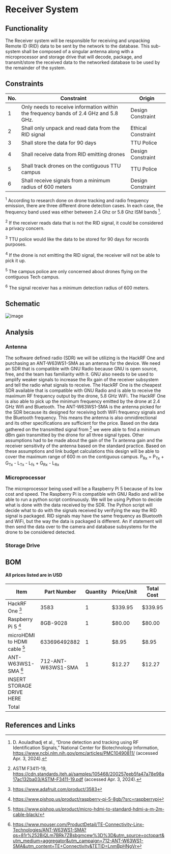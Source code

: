 # Receiver System 
## Functionality
The Receiver system will be responsible for receiving and unpacking Remote ID (RID) data to be sent by the network to the database. This sub-system shall be composed of a singular antenna along with a microprocessor and storage drive that will decode, package, and transmit/store the received data to the networked database to be used by the remainder of the system.
## Constraints
| No.| Constraint | Origin |
| -- | --------- |--------|
|  1 | Only needs to receive information within the frequency bands of 2.4 GHz and 5.8 GHz. | Design Constraint|
|  2 | Shall only unpack and read data from the RID signal | Ethical Constraint       |                          
|  3 | Shall store the data for 90 days    |  TTU Police  |   
|  4 | Shall receive data from RID emitting drones | Design Constraint |
|  5 | Shall track drones on the contiguous TTU campus | TTU Police |
|  6 | Shall receive signals from a minimum radius of 600 meters | Design Constraint |


<sup>1</sup> According to research done on drone tracking and radio frequency emission, there are three different drone detection cases. In each case, the frequency band used was either between 2.4 Ghz or 5.8 Ghz ISM bands [^6].   

<sup>2</sup> If the receiver reads data that is not the RID signal, it could be considered a privacy concern.

<sup>3</sup> TTU police would like the data to be stored for 90 days for records purposes.

<sup>4</sup> If the drone is not emitting the RID signal, the receiver will not be able to pick it up.

<sup>5</sup> The campus police are only concerned about drones flying on the contiguous Tech campus.

<sup>6</sup> The signal receiver has a minimum detection radius of 600 meters.

## Schematic
![image](https://github.com/mrnye42/Drone-Tracker-Project/assets/113947428/0d1d1ad6-30ce-4065-8f34-d38c02ce6f21)





## Analysis
### Antenna
The software defined radio (SDR) we will be utilizing is the HackRF One and purchasing an ANT-W63WS1-SMA as an antenna for the device. We need an SDR that is compatible with GNU Radio because GNU is open source, free, and the team has familiarity with it. GNU also needs to be used to amplify weaker signals to increase the Rx gain of the receiver subsystem and tell the radio what signals to receive. The HackRF One is the cheapest SDR available that is compatible with GNU Radio and is able to receive the maximum RF frequency output by the drone, 5.8 GHz WiFi. The HackRF One is also able to pick up the minimum frequency emitted by the drone at 2.4 GHz Wifi and Bluetooth. The ANT-W63WS1-SMA is the antenna picked for the SDR because its designed for receiving both WiFi frequency signals and the Bluetooth frequency. This means the antenna is also omnidirectional and its other specifications are sufficient for the price. Based on the data gathered on the transmitted signal from [^5] we were able to find a minimum dBm gain transmitted by the drone for all three signal types. Other assumptions had to be made about the gain of the Tx antenna gain and the receiver sensitivity of the antenna based on the standard practice. Based on these assumptions and link budget calculations this design will be able to cover the maximum range of 600 m on the contiguous campus.
P<sub>Rx</sub> = P<sub>Tx</sub> + G<sub>Tx</sub> - L<sub>Tx</sub> - L<sub>fs</sub> + G<sub>Rx</sub> - L<sub>Rx</sub>
### Microprocessor
The microprocessor being used will be a Raspberry Pi 5 because of its low cost and speed. The Raspberry Pi is compatible with GNU Radio and will be able to run a python script continuously. We will be using Python to decide what is done with the data received by the SDR. The Python script will decide what to do with the signals received by verifying the way the RID signal is packaged. RID signals may have the same frequency as Bluetooth and WiFi, but the way the data is packaged is different. An if statement will then send the data over to the camera and database subsystems for the drone to be considered detected. 
### Storage Drive

## BOM
#### All prices listed are in USD
| Item     | Part Number | Quantity | Price/Unit     | Total Cost |
| -------- | ------------| -------- |----------------|------------|
|HackRF One [^9]        |3583             |1          |$339.95            |$339.95            |
|Raspberry Pi 5 [^10]         |8GB-9028             |1          |$80.00                |$80.00            |
|microHDMI to HDMI cable [^11]         |633696492882            |1          |$8.95                |$8.95            |
|ANT-W63WS1-SMA [^12]         |712-ANT-W63WS1-SMA             |1          |$12.27                |$12.27            |
|INSERT STORAGE DRIVE HERE  |             |          |                |            |
|Total     |             |          |                |            |


## References and Links
[^1]: J. Marcel, “3 key factors that determine the range of bluetooth,” Bluetooth® Technology Website, https://www.bluetooth.com/blog/3-key-factors-that-determinethe-range-of-bluetooth/ (accessed Apr. 3, 2024). 

[^2]: “ANT-W63WS1 Series Blade-Style Dipole WiFi 6 Antenna,” Mouser, https://www.mouser.com/datasheet/2/418/9/ENG_DS_ant_w63_cw_rcs_ccc_ds_A1-3238314.pdf (accessed Apr. 3, 2024). 
[^3]: “Raspberry pi 5,” Raspberry Pi, https://datasheets.raspberrypi.com/rpi5/raspberry-pi-5-product-brief.pdf (accessed Apr. 3, 2024).

[^4]: S. Cerwin, Radio Propagation and Antennas: A Non-Mathematical Treatment of Radio and Antennas. Bloomington, IN: AuthorHouse, 2019. 

[^5]: ASTM F3411-19, https://cdn.standards.iteh.ai/samples/105468/200257eeb5fa47a78e98a17ac132ba03/ASTM-F3411-19.pdf (accessed Apr. 3, 2024). 

[^6]: D. Aouladhadj et al., “Drone detection and tracking using RF Identification Signals,” National Center for Biotechnology Information, https://www.ncbi.nlm.nih.gov/pmc/articles/PMC10490811/ (accessed Apr. 3, 2024). 

[^7]: M. Ossmann, “Greatscottgadgets/hackrf: Low cost software radio platform,” GitHub, https://github.com/greatscottgadgets/hackrf (accessed Apr. 3, 2024). 

[^8]: “Welcome to hackrf’s documentation!,” Welcome to HackRF’s documentation! - HackRF documentation, https://hackrf.readthedocs.io/en/latest/ (accessed Apr. 3, 2024). 

[^9]: https://www.adafruit.com/product/3583
[^10]: https://www.pishop.us/product/raspberry-pi-5-8gb/?src=raspberrypi
[^11]: https://www.pishop.us/product/micro-hdmi-to-standard-hdmi-a-m-2m-cable-black/
[^12]: https://www.mouser.com/ProductDetail/TE-Connectivity-Linx-Technologies/ANT-W63WS1-SMA?qs=81r%252BiQLm7BRk7ZBsbgmcew%3D%3D&utm_source=octopart&utm_medium=aggregator&utm_campaign=712-ANT-W63WS1-SMA&utm_content=TE+Connectivity&TETID=LnmBpHNgVr
[^13]: storage drive link
